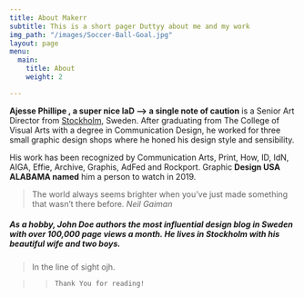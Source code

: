 ```yaml
---
title: About Makerr
subtitle: This is a short pager Duttyy about me and my work
img_path: "/images/Soccer-Ball-Goal.jpg"
layout: page
menu:
  main:
    title: About
    weight: 2

---
```

**Ajesse Phillipe , a super nice laD --> a single note of caution** is a Senior Art Director from [Stockholm](https://en.wikipedia.org/wiki/Stockholm), Sweden. After graduating from The College of Visual Arts with a degree in Communication Design, he worked for three small graphic design shops where he honed his design style and sensibility.

His work has been recognized by Communication Arts, Print, How, ID, IdN, AIGA, Effie, Archive, Graphis, AdFed and Rockport. Graphic **Design USA ALABAMA named** him a person to watch in 2019.

> The world always seems brighter when you’ve just made something that wasn’t there before. <cite>Neil Gaiman</cite>

##### As a hobby, John Doe authors the most influential design blog in Sweden with over 100,000 page views a month. He lives in Stockholm with his beautiful wife and two boys.

> In the line of sight ojh.

> >     Thank You for reading!